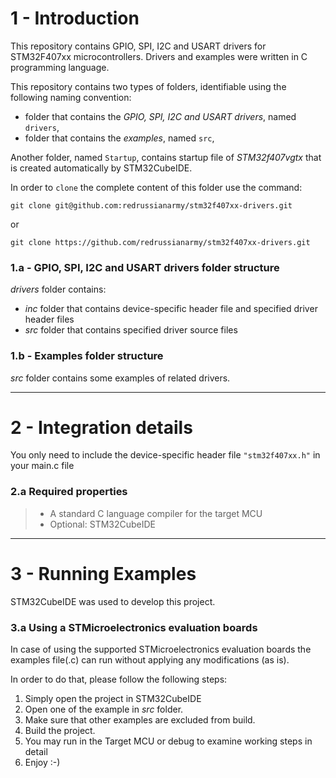 # 1 - Introduction

This repository contains GPIO, SPI, I2C and USART drivers for STM32F407xx microcontrollers. Drivers and examples were written in C programming language.

This repository contains two types of folders, identifiable using the following naming convention:

- folder that contains the *GPIO, SPI, I2C and USART drivers*, named  `drivers`,
- folder that contains the *examples*, named  `src`,

Another folder, named  `Startup`, contains startup file of *STM32f407vgtx* that is created automatically by STM32CubeIDE.

In order to `clone` the complete content of this folder use the command:

```git
git clone git@github.com:redrussianarmy/stm32f407xx-drivers.git
```
or
```git
git clone https://github.com/redrussianarmy/stm32f407xx-drivers.git
```

### 1.a - GPIO, SPI, I2C and USART drivers folder structure

*drivers* folder contains:

- *inc* folder that contains device-specific header file and specified driver header files
- *src* folder that contains specified driver source files

### 1.b - Examples folder structure

*src* folder contains some examples of related drivers.

------

# 2 - Integration details
You only need to include the device-specific header file ```"stm32f407xx.h"``` in your main.c file

### 2.a Required properties

> * A standard C language compiler for the target MCU
> * Optional: STM32CubeIDE

------

# 3 - Running Examples

STM32CubeIDE was used to develop this project.

### 3.a Using a STMicroelectronics evaluation boards

In case of using the supported STMicroelectronics evaluation boards the examples file(.c) can run without applying any modifications (as is).

In order to do that, please follow the following steps:

1. Simply open the project in STM32CubeIDE
2. Open one of the example in *src* folder.
3. Make sure that other examples are excluded from build.
4. Build the project.
5. You may run in the Target MCU or debug to examine working steps in detail
6. Enjoy :-)
